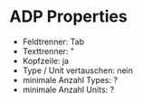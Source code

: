 # ADP Properties

* Feldtrenner: Tab
* Texttrenner: "
* Kopfzeile: ja
* Type / Unit vertauschen: nein
* minimale Anzahl Types: ?
* minimale Anzahl Units: ?